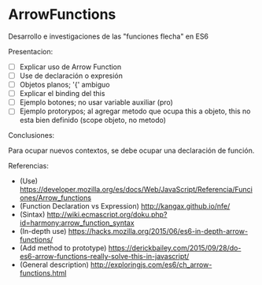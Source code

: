 # ArrowFunctions
Desarrollo e investigaciones de las "funciones flecha" en ES6

Presentacion:
 - [ ] Explicar uso de Arrow Function
 - [ ] Use de declaración o expresión
 - [ ] Objetos planos; '{' ambiguo
 - [ ] Explicar el binding del this
 - [ ] Ejemplo botones; no usar variable auxiliar (pro) 
 - [ ] Ejemplo protorypos; al agregar metodo que ocupa this a objeto, this no esta bien definido (scope objeto, no metodo)

Conclusiones:

Para ocupar nuevos contextos, se debe ocupar una declaración de función.

Referencias:
 - (Use) https://developer.mozilla.org/es/docs/Web/JavaScript/Referencia/Funciones/Arrow_functions
 - (Function Declaration vs Expression) http://kangax.github.io/nfe/
 - (Sintax) http://wiki.ecmascript.org/doku.php?id=harmony:arrow_function_syntax
 - (In-depth use) https://hacks.mozilla.org/2015/06/es6-in-depth-arrow-functions/ 
 - (Add method to prototype) https://derickbailey.com/2015/09/28/do-es6-arrow-functions-really-solve-this-in-javascript/
 - (General description) http://exploringjs.com/es6/ch_arrow-functions.html

